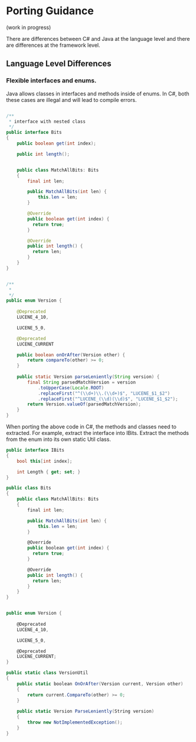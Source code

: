 # Porting Guidance

(work in progress)

There are differences between C# and Java at the language level and there are differences at the framework level.


## Language Level Differences


### Flexible interfaces and enums.

Java allows classes in interfaces and methods inside of enums.  In C#, both these cases are illegal and will lead to compile errors.

```java

/**
 * interface with nested class
 */
public interface Bits
{
    public boolean get(int index);

    public int length();


    public class MatchAllBits: Bits
    {   
        final int len;

        public MatchAllBits(int len) {
            this.len = len;
        }

        @Override
        public boolean get(int index) {
          return true;
        }

        @Override
        public int length() {
          return len;
        }
    }
}


/**
 *
 */
public enum Version {
    
    @Deprecated
    LUCENE_4_10,

    LUCENE_5_0,

    @Deprecated
    LUCENE_CURRENT

    public boolean onOrAfter(Version other) {
        return compareTo(other) >= 0;
    }
  
    public static Version parseLeniently(String version) {
        final String parsedMatchVersion = version
            .toUpperCase(Locale.ROOT)
            .replaceFirst("^(\\d+)\\.(\\d+)$", "LUCENE_$1_$2")
            .replaceFirst("^LUCENE_(\\d)(\\d)$", "LUCENE_$1_$2");
        return Version.valueOf(parsedMatchVersion);
    }
} 

```

When porting the above code in C#, the methods and classes need to extracted. For example, extract the interface into IBits. Extract the methods from the enum into its own static Util class.  

```c#
public interface IBits
{
    bool this[int index];

    int Length { get; set; }
}

public class Bits
{
    public class MatchAllBits: Bits
    {   
        final int len;

        public MatchAllBits(int len) {
            this.len = len;
        }

        @Override
        public boolean get(int index) {
          return true;
        }

        @Override
        public int length() {
          return len;
        }
    }
}


public enum Version {
    
    @Deprecated
    LUCENE_4_10,

    LUCENE_5_0,

    @Deprecated
    LUCENE_CURRENT;
} 

public static class VersionUtil
{
    public static boolean OnOrAfter(Version current, Version other) 
    {
        return current.CompareTo(other) >= 0;
    }
  
    public static Version ParseLeniently(String version) 
    {
        throw new NotImplementedException();
    }
}

```